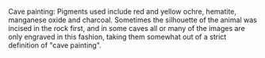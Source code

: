 Cave painting: Pigments used include red and yellow ochre, hematite, manganese oxide and charcoal. Sometimes the silhouette of the animal was incised in the rock first, and in some caves all or many of the images are only engraved in this fashion, taking them somewhat out of a strict definition of "cave painting".
